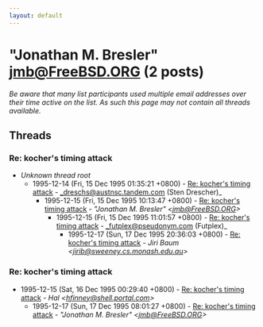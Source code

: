 ```yaml
---
layout: default
---
```


# "Jonathan M. Bresler" <jmb@FreeBSD.ORG> (2 posts)

_Be aware that many list participants used multiple email addresses over their time active on the list. As such this page may not contain all threads available._

## Threads

### Re: kocher's timing attack
+ _Unknown thread root_
  + 1995-12-14 (Fri, 15 Dec 1995 01:35:21 +0800) - [Re: kocher's timing attack](/archive/1995/12/a9c53df5971b6bf8a1e8766cb21177e42a24d2e14d0909fc368f4ac6af1d5df3) - _dreschs@austnsc.tandem.com (Sten Drescher)_
    + 1995-12-15 (Fri, 15 Dec 1995 10:13:47 +0800) - [Re: kocher's timing attack](/archive/1995/12/95bee3ae5a76c6a087e5b73a64c97924adce07f024f0ae3eced58b1b89bc76b7) - _"Jonathan M. Bresler" \<jmb@FreeBSD.ORG\>_
      + 1995-12-15 (Fri, 15 Dec 1995 11:01:57 +0800) - [Re: kocher's timing attack](/archive/1995/12/60470c59f2545ad5070f5444a35ba1e30290546ff7013d6e2d7a66ef909ebcd3) - _futplex@pseudonym.com (Futplex)_
        + 1995-12-17 (Sun, 17 Dec 1995 20:36:03 +0800) - [Re: kocher's timing attack](/archive/1995/12/be6a3328ccab5f4b8809a2fc9a6585e23a4239a8cf37c1fd11d8beec5535d439) - _Jiri Baum \<jirib@sweeney.cs.monash.edu.au\>_

### Re: kocher's timing attack
+ 1995-12-15 (Sat, 16 Dec 1995 00:29:40 +0800) - [Re: kocher's timing attack](/archive/1995/12/24174d727647f83ce3df8b403f0d7780dbc8dc7a7cc98dacebb75fdab05ae6c2) - _Hal \<hfinney@shell.portal.com\>_
  + 1995-12-17 (Sun, 17 Dec 1995 08:01:27 +0800) - [Re: kocher's timing attack](/archive/1995/12/8984dcd7636a00a0d6eb47b65e3ecc04f835ec23e05073da52fc8593faf436d2) - _"Jonathan M. Bresler" \<jmb@FreeBSD.ORG\>_

